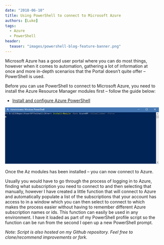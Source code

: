 ```yaml
---
date: "2018-06-10"
title: Using PowerShell to connect to Microsoft Azure
authors: [Luke]
tags:
  - Azure
  - PowerShell
header:
  teaser: "images/powershell-blog-feature-banner.png"
---
```


Microsoft Azure has a good user portal where you can do most things, however
when it comes to automation, gathering a lot of information at once and more
in-depth scenarios that the Portal doesn’t quite offer – PowerShell is used.

Before you can use PowerShell to connect to Microsoft Azure, you need to install
the Azure Resource Manager modules first – follow the guide below:

- [Install and configure Azure
    PowerShell](https://learn.microsoft.com/en-us/powershell/azure/new-azureps-module-az?view=azps-7.5.0&viewFallbackFrom=azps-5.7.0&WT.mc_id=AZ-MVP-5004796)

![Disable SMB1](/images/posts/InstallAzureRMModule.gif)

Once the Az modules has been installed – you can now connect to Azure.

Usually you would have to go through the process of logging in to Azure, finding
what subscription you need to connect to and then selecting that manually,
however I have created a little function that will connect to Azure and
automatically populate a list of the subscriptions that your account has access
to in a window which you can then select to connect to which makes the process
easier without having to remember different Azure subscription names or ids.
This function can easily be used in any environment. I have it loaded as part of
my PowerShell profile script so the function can be run from the second I open
up a new PowerShell prompt.

*Note: Script is also hosted on my Github repository. Feel free to
clone/recommend improvements or fork.*
